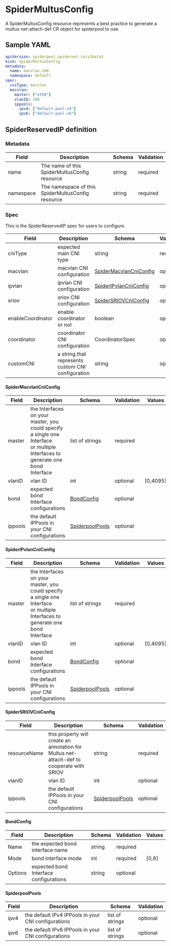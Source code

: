 # SpiderMultusConfig

A SpiderMultusConfig resource represents a best practice to generate a multus net-attach-def CR object for spiderpool to use.

## Sample YAML

```yaml
apiVersion: spiderpool.spidernet.io/v2beta1
kind: SpiderMultusConfig
metadata:
  name: macvlan-100
  namespace: default
spec:
  cniType: macvlan
  macvlan:
    master: ["eth0"]
    vlanID: 100
    ippools:
      ipv4: ["default-pool-v4"]
      ipv6: ["default-pool-v6"]
```

## SpiderReservedIP definition

### Metadata

| Field     | Description                                       | Schema | Validation |
|-----------|---------------------------------------------------|--------|------------|
| name      | The name of this SpiderMultusConfig resource      | string | required   |
| namespace | The namespace of this SpiderMultusConfig resource | string | required   |


### Spec

This is the SpiderReservedIP spec for users to configure.

| Field             | Description                                       | Schema                                                                   | Validation | Values                      | Default |
|-------------------|---------------------------------------------------|--------------------------------------------------------------------------|------------|-----------------------------|---------|
| cniType           | expected main CNI type                            | string                                                                   | require    | macvlan,ipvlan,sriov,custom |         |
| macvlan           | macvlan CNI configuration                         | [SpiderMacvlanCniConfig](./spidermultusconfig.md#SpiderMacvlanCniConfig) | optional   |                             |         |
| ipvlan            | ipvlan CNI configuration                          | [SpiderIPvlanCniConfig](./spidermultusconfig.md#SpiderIPvlanCniConfig)   | optional   |                             |         |
| sriov             | sriov CNI configuration                           | [SpiderSRIOVCniConfig](./spidermultusconfig.md#SpiderSRIOVCniConfig)     | optional   |                             |         |
| enableCoordinator | enable coordinator or not                         | boolean                                                                  | optional   | true,false                  | true    |
| coordinator       | coordinator CNI configuration                     | CoordinatorSpec                                                          | optional   |                             |         |
| customCNI         | a string that represents custom CNI configuration | string                                                                   | optional   |                             |         |

#### SpiderMacvlanCniConfig

| Field   | Description                                                                                                                        | Schema                                                     | Validation | Values   |
|---------|------------------------------------------------------------------------------------------------------------------------------------|------------------------------------------------------------|------------|----------|
| master  | the Interfaces on your master, you could specify a single one Interface<br/> or multiple Interfaces to generate one bond Interface | list of strings                                            | required   |          |
| vlanID  | vlan ID                                                                                                                            | int                                                        | optional   | [0,4095] |
| bond    | expected bond Interface configurations                                                                                             | [BondConfig](./spidermultusconfig.md#BondConfig)           | optional   |          |
| ippools | the default IPPools in your CNI configurations                                                                                     | [SpiderpoolPools](./spidermultusconfig.md#SpiderpoolPools) | optional   |          |

#### SpiderIPvlanCniConfig

| Field   | Description                                                                                                                        | Schema                                                     | Validation | Values   |
|---------|------------------------------------------------------------------------------------------------------------------------------------|------------------------------------------------------------|------------|----------|
| master  | the Interfaces on your master, you could specify a single one Interface<br/> or multiple Interfaces to generate one bond Interface | list of strings                                            | required   |          |
| vlanID  | vlan ID                                                                                                                            | int                                                        | optional   | [0,4095] |
| bond    | expected bond Interface configurations                                                                                             | [BondConfig](./spidermultusconfig.md#BondConfig)           | optional   |          |
| ippools | the default IPPools in your CNI configurations                                                                                     | [SpiderpoolPools](./spidermultusconfig.md#SpiderpoolPools) | optional   |          |

#### SpiderSRIOVCniConfig

| Field        | Description                                                                               | Schema                                                     | Validation |
|--------------|-------------------------------------------------------------------------------------------|------------------------------------------------------------|------------|
| resourceName | this property will create an annotation for Multus net-attach-def to cooperate with SRIOV | string                                                     | required   |
| vlanID       | vlan ID                                                                                   | int                                                        | optional   |
| ippools      | the default IPPools in your CNI configurations                                            | [SpiderpoolPools](./spidermultusconfig.md#SpiderpoolPools) | optional   |

#### BondConfig

| Field                 | Description                            | Schema | Validation | Values |
|-----------------------|----------------------------------------|--------|------------|--------|
| Name                  | the expected bond interface name       | string | required   |        |
| Mode                  | bond interface mode                    | int    | required   | [0,6]  |
| Options               | expected bond Interface configurations | string | optional   |        |

#### SpiderpoolPools

| Field | Description                                         | Schema          | Validation |
|-------|-----------------------------------------------------|-----------------|------------|
| ipv4  | the default IPv4 IPPools in your CNI configurations | list of strings | optional   |
| ipv6  | the default IPv6 IPPools in your CNI configurations | list of strings | optional   |
